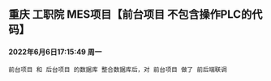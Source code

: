 ## 重庆 工职院 MES项目【前台项目 不包含操作PLC的代码】

#### 2022年6月6日17:15:49 周一

```txt
前台项目 和 后台项目 的数据库 整合数据库后，对 前台项目 做了 前后端联调
```


